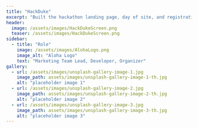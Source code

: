 ```yaml
---
title: "HackDuke"
excerpt: "Built the hackathon landing page, day of site, and registration portal. Currently Marketing team lead."
header:
  image: /assets/images/HackDukeScreen.png
  teaser: /assets/images/HackDukeScreen.png
sidebar:
  - title: "Role"
    image: /assets/images/AlohaLogo.png
    image_alt: "Aloha Logo"
    text: "Marketing Team Lead, Developer, Organizer"
gallery:
  - url: /assets/images/unsplash-gallery-image-1.jpg
    image_path: assets/images/unsplash-gallery-image-1-th.jpg
    alt: "placeholder image 1"
  - url: /assets/images/unsplash-gallery-image-2.jpg
    image_path: assets/images/unsplash-gallery-image-2-th.jpg
    alt: "placeholder image 2"
  - url: /assets/images/unsplash-gallery-image-3.jpg
    image_path: assets/images/unsplash-gallery-image-3-th.jpg
    alt: "placeholder image 3"
---
```



